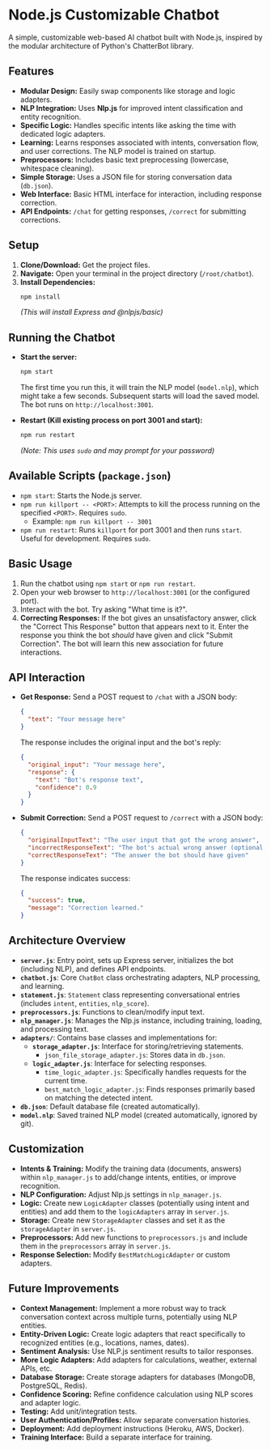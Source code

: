 # Node.js Customizable Chatbot

A simple, customizable web-based AI chatbot built with Node.js, inspired by the modular architecture of Python's ChatterBot library.

## Features

*   **Modular Design:** Easily swap components like storage and logic adapters.
*   **NLP Integration:** Uses **Nlp.js** for improved intent classification and entity recognition.
*   **Specific Logic:** Handles specific intents like asking the time with dedicated logic adapters.
*   **Learning:** Learns responses associated with intents, conversation flow, and user corrections. The NLP model is trained on startup.
*   **Preprocessors:** Includes basic text preprocessing (lowercase, whitespace cleaning).
*   **Simple Storage:** Uses a JSON file for storing conversation data (`db.json`).
*   **Web Interface:** Basic HTML interface for interaction, including response correction.
*   **API Endpoints:** `/chat` for getting responses, `/correct` for submitting corrections.

## Setup

1.  **Clone/Download:** Get the project files.
2.  **Navigate:** Open your terminal in the project directory (`/root/chatbot`).
3.  **Install Dependencies:**
    ```bash
    npm install
    ```
    *(This will install Express and @nlpjs/basic)*

## Running the Chatbot

*   **Start the server:**
    ```bash
    npm start
    ```
    The first time you run this, it will train the NLP model (`model.nlp`), which might take a few seconds. Subsequent starts will load the saved model. The bot runs on `http://localhost:3001`.

*   **Restart (Kill existing process on port 3001 and start):**
    ```bash
    npm run restart
    ```
    *(Note: This uses `sudo` and may prompt for your password)*

## Available Scripts (`package.json`)

*   `npm start`: Starts the Node.js server.
*   `npm run killport -- <PORT>`: Attempts to kill the process running on the specified `<PORT>`. Requires `sudo`.
    *   Example: `npm run killport -- 3001`
*   `npm run restart`: Runs `killport` for port 3001 and then runs `start`. Useful for development. Requires `sudo`.

## Basic Usage

1.  Run the chatbot using `npm start` or `npm run restart`.
2.  Open your web browser to `http://localhost:3001` (or the configured port).
3.  Interact with the bot. Try asking "What time is it?".
4.  **Correcting Responses:** If the bot gives an unsatisfactory answer, click the "Correct This Response" button that appears next to it. Enter the response you think the bot *should* have given and click "Submit Correction". The bot will learn this new association for future interactions.

## API Interaction

*   **Get Response:** Send a POST request to `/chat` with a JSON body:
    ```json
    {
      "text": "Your message here"
    }
    ```
    The response includes the original input and the bot's reply:
    ```json
    {
      "original_input": "Your message here",
      "response": {
        "text": "Bot's response text",
        "confidence": 0.9
      }
    }
    ```

*   **Submit Correction:** Send a POST request to `/correct` with a JSON body:
    ```json
    {
      "originalInputText": "The user input that got the wrong answer",
      "incorrectResponseText": "The bot's actual wrong answer (optional for server)",
      "correctResponseText": "The answer the bot should have given"
    }
    ```
    The response indicates success:
    ```json
    {
      "success": true,
      "message": "Correction learned."
    }
    ```

## Architecture Overview

*   **`server.js`**: Entry point, sets up Express server, initializes the bot (including NLP), and defines API endpoints.
*   **`chatbot.js`**: Core `ChatBot` class orchestrating adapters, NLP processing, and learning.
*   **`statement.js`**: `Statement` class representing conversational entries (includes `intent`, `entities`, `nlp_score`).
*   **`preprocessors.js`**: Functions to clean/modify input text.
*   **`nlp_manager.js`**: Manages the Nlp.js instance, including training, loading, and processing text.
*   **`adapters/`**: Contains base classes and implementations for:
    *   **`storage_adapter.js`**: Interface for storing/retrieving statements.
        *   `json_file_storage_adapter.js`: Stores data in `db.json`.
    *   **`logic_adapter.js`**: Interface for selecting responses.
        *   `time_logic_adapter.js`: Specifically handles requests for the current time.
        *   `best_match_logic_adapter.js`: Finds responses primarily based on matching the detected intent.
*   **`db.json`**: Default database file (created automatically).
*   **`model.nlp`**: Saved trained NLP model (created automatically, ignored by git).

## Customization

*   **Intents & Training:** Modify the training data (documents, answers) within `nlp_manager.js` to add/change intents, entities, or improve recognition.
*   **NLP Configuration:** Adjust Nlp.js settings in `nlp_manager.js`.
*   **Logic:** Create new `LogicAdapter` classes (potentially using intent and entities) and add them to the `logicAdapters` array in `server.js`.
*   **Storage:** Create new `StorageAdapter` classes and set it as the `storageAdapter` in `server.js`.
*   **Preprocessors:** Add new functions to `preprocessors.js` and include them in the `preprocessors` array in `server.js`.
*   **Response Selection:** Modify `BestMatchLogicAdapter` or custom adapters.

## Future Improvements

*   **Context Management:** Implement a more robust way to track conversation context across multiple turns, potentially using NLP entities.
*   **Entity-Driven Logic:** Create logic adapters that react specifically to recognized entities (e.g., locations, names, dates).
*   **Sentiment Analysis:** Use NLP.js sentiment results to tailor responses.
*   **More Logic Adapters:** Add adapters for calculations, weather, external APIs, etc.
*   **Database Storage:** Create storage adapters for databases (MongoDB, PostgreSQL, Redis).
*   **Confidence Scoring:** Refine confidence calculation using NLP scores and adapter logic.
*   **Testing:** Add unit/integration tests.
*   **User Authentication/Profiles:** Allow separate conversation histories.
*   **Deployment:** Add deployment instructions (Heroku, AWS, Docker).
*   **Training Interface:** Build a separate interface for training.